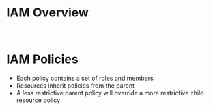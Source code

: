 # IAM Overview

<br>

# IAM Policies

* Each policy contains a set of roles and members
* Resources inherit policies from the parent
* A less restrictive parent policy will override a more restrictive child resource policy